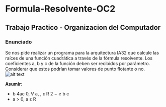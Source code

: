 # Formula-Resolvente-OC2
## Trabajo Practico - Organizacion del Computador

### Enunciado
Se nos pide realizar un programa para la arquitectura IA32 que calcule las raíces de una función
cuadrática a través de la fórmula resolvente. Los coeficientes a, b y c de la función
deben ser recibidos por parámetro. Considerar que estos podrían tomar valores de
punto flotante o no.
![alt text](https://es-static.z-dn.net/files/d60/e4e65602996580c4ebc38d24aca34754.png)


**Asumir**:
- b 4ac 0, ∀ a, , ε R
2 − ≥ b c
- a > 0, a ε R
